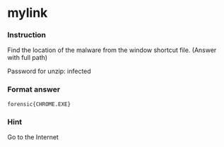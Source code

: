 # mylink

### Instruction
Find the location of the malware from the window shortcut file. (Answer with full path)

Password for unzip: infected

### Format answer 
`forensic{CHROME.EXE}`

### Hint
Go to the Internet
